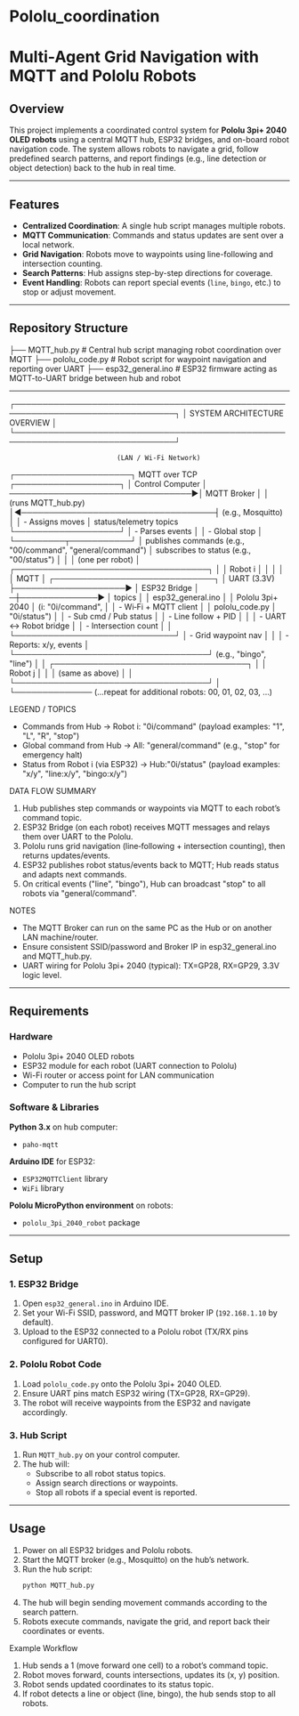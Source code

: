 # Pololu_coordination
# Multi-Agent Grid Navigation with MQTT and Pololu Robots

## Overview
This project implements a coordinated control system for **Pololu 3pi+ 2040 OLED robots** using a central MQTT hub, ESP32 bridges, and on-board robot navigation code. The system allows robots to navigate a grid, follow predefined search patterns, and report findings (e.g., line detection or object detection) back to the hub in real time.

---

## Features
- **Centralized Coordination**: A single hub script manages multiple robots.
- **MQTT Communication**: Commands and status updates are sent over a local network.
- **Grid Navigation**: Robots move to waypoints using line-following and intersection counting.
- **Search Patterns**: Hub assigns step-by-step directions for coverage.
- **Event Handling**: Robots can report special events (`line`, `bingo`, etc.) to stop or adjust movement.

---

## Repository Structure
├── MQTT_hub.py # Central hub script managing robot coordination over MQTT
├── pololu_code.py # Robot script for waypoint navigation and reporting over UART
├── esp32_general.ino # ESP32 firmware acting as MQTT-to-UART bridge between hub and robot

---

┌───────────────────────────────────────────────────────────────────────────────┐
│                          SYSTEM ARCHITECTURE OVERVIEW                         │
└───────────────────────────────────────────────────────────────────────────────┘

                               (LAN / Wi‑Fi Network)
┌─────────────────────┐           MQTT over TCP            ┌───────────────────┐
│  Control Computer   │  ─────────────────────────────────▶│   MQTT Broker     │
│  (runs MQTT_hub.py) │◀───────────────────────────────────┤ (e.g., Mosquitto) │
│  - Assigns moves    │        status/telemetry topics      └───────────────────┘
│  - Parses events    │
│  - Global stop      │
└─────────┬───────────┘
          │ publishes commands (e.g., "00/command", "general/command")
          │ subscribes to status  (e.g., "00/status")
          │
          │
          │                              (one per robot)
          │                   ┌───────────────────────────────────┐
          │                   │               Robot i              │
          │                   │                                   │
          │         MQTT      │  ┌─────────────────────────────┐  │  UART (3.3V)
          ├────────────────────▶ │         ESP32 Bridge        │ ─┼──────────────▶
          │         topics     │  │  esp32_general.ino         │  │  Pololu 3pi+ 2040
          │ (i: "0i/command",  │  │  - Wi‑Fi + MQTT client     │  │  pololu_code.py
          │  "0i/status")      │  │  - Sub cmd / Pub status    │  │  - Line follow + PID
          │                   │  │  - UART <-> Robot bridge    │  │  - Intersection count
          │                   │  └─────────────────────────────┘  │  - Grid waypoint nav
          │                   │                                   │  - Reports: x/y, events
          │                   └───────────────────────────────────┘     (e.g., "bingo", "line")
          │
          │                   ┌───────────────────────────────────┐
          │                   │               Robot j              │
          │                   │          (same as above)           │
          │                   └───────────────────────────────────┘
          │
          └────────────── (…repeat for additional robots: 00, 01, 02, 03, …)

LEGEND / TOPICS
- Commands from Hub → Robot i:          "0i/command"   (payload examples: "1", "L", "R", "stop")
- Global command from Hub → All:        "general/command" (e.g., "stop" for emergency halt)
- Status from Robot i (via ESP32) → Hub:"0i/status"    (payload examples: "x/y", "line:x/y", "bingo:x/y")

DATA FLOW SUMMARY
1) Hub publishes step commands or waypoints via MQTT to each robot’s command topic.
2) ESP32 Bridge (on each robot) receives MQTT messages and relays them over UART to the Pololu.
3) Pololu runs grid navigation (line‑following + intersection counting), then returns updates/events.
4) ESP32 publishes robot status/events back to MQTT; Hub reads status and adapts next commands.
5) On critical events ("line", "bingo"), Hub can broadcast "stop" to all robots via "general/command".

NOTES
- The MQTT Broker can run on the same PC as the Hub or on another LAN machine/router.
- Ensure consistent SSID/password and Broker IP in esp32_general.ino and MQTT_hub.py.
- UART wiring for Pololu 3pi+ 2040 (typical): TX=GP28, RX=GP29, 3.3V logic level.


---

## Requirements

### Hardware
- Pololu 3pi+ 2040 OLED robots
- ESP32 module for each robot (UART connection to Pololu)
- Wi-Fi router or access point for LAN communication
- Computer to run the hub script

### Software & Libraries
**Python 3.x** on hub computer:
- `paho-mqtt`

**Arduino IDE** for ESP32:
- `ESP32MQTTClient` library
- `WiFi` library

**Pololu MicroPython environment** on robots:
- `pololu_3pi_2040_robot` package

---

## Setup

### 1. ESP32 Bridge
1. Open `esp32_general.ino` in Arduino IDE.
2. Set your Wi-Fi SSID, password, and MQTT broker IP (`192.168.1.10` by default).
3. Upload to the ESP32 connected to a Pololu robot (TX/RX pins configured for UART0).

### 2. Pololu Robot Code
1. Load `pololu_code.py` onto the Pololu 3pi+ 2040 OLED.
2. Ensure UART pins match ESP32 wiring (TX=GP28, RX=GP29).
3. The robot will receive waypoints from the ESP32 and navigate accordingly.

### 3. Hub Script
1. Run `MQTT_hub.py` on your control computer.
2. The hub will:
   - Subscribe to all robot status topics.
   - Assign search directions or waypoints.
   - Stop all robots if a special event is reported.

---

## Usage
1. Power on all ESP32 bridges and Pololu robots.
2. Start the MQTT broker (e.g., Mosquitto) on the hub’s network.
3. Run the hub script:
   ```bash
   python MQTT_hub.py
4. The hub will begin sending movement commands according to the search pattern.
5. Robots execute commands, navigate the grid, and report back their coordinates or events.

Example Workflow
1. Hub sends a 1 (move forward one cell) to a robot’s command topic.
2. Robot moves forward, counts intersections, updates its (x, y) position.
3. Robot sends updated coordinates to its status topic.
4. If robot detects a line or object (line, bingo), the hub sends stop to all robots.
